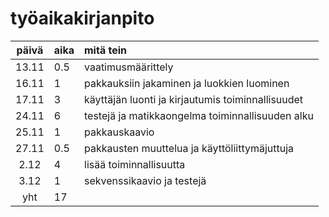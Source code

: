 # työaikakirjanpito

| päivä | aika | mitä tein  |
| :----:|:-----| :-----|
| 13.11 | 0.5 | vaatimusmäärittely |
| 16.11 | 1 | pakkauksiin jakaminen ja luokkien luominen |
| 17.11 | 3 | käyttäjän luonti ja kirjautumis toiminnallisuudet |
| 24.11 | 6 | testejä ja matikkaongelma toiminnallisuuden alku |
| 25.11 | 1 | pakkauskaavio |
| 27.11 | 0.5 | pakkausten muuttelua ja käyttöliittymäjuttuja |
| 2.12 | 4 | lisää toiminnallisuutta |
| 3.12 | 1 | sekvenssikaavio ja testejä
| yht | 17 |
